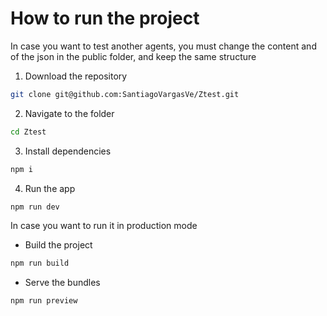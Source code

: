 # How to run the project

In case you want to test another agents, you must change the content and of the json in the public folder, and keep the same structure

1. Download the repository

```bash
git clone git@github.com:SantiagoVargasVe/Ztest.git
```

2. Navigate to the folder

```bash
cd Ztest
```

3. Install dependencies

```bash
npm i
```

4. Run the app

```bash
npm run dev
```

In case you want to run it in production mode

- Build the project

```bash
npm run build
```

- Serve the bundles

```bash
npm run preview
```
